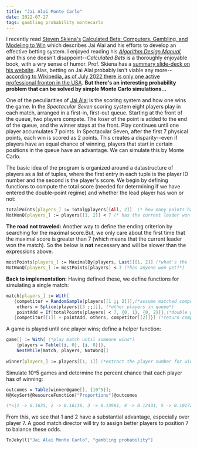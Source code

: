 ```yaml
---
title: "Jai Alai Monte Carlo"
date: 2022-07-27
tags: gambling probability montecarlo
---
```


I recently read [Steven Skiena's](https://amzn.to/3z5VWVF) [Calculated Bets: Computers, Gambling, and Modeling to Win](https://amzn.to/3z5VWVF) which describes Jai Alai and his efforts to develop an effective betting system.  I enjoyed reading his *[Algorithm Design Manual](https://amzn.to/3OG3WCA),* and this one doesn't disappoint--*Calculated Bets* is a thoroughly enjoyable book, with a wry sense of humor.  Prof. Skiena has a [summary slide-deck on his website](https://www3.cs.stonybrook.edu/~skiena/PREVIOUS-VERSION/talks/talk-jaialai.pdf).  Alas, betting on Jai Alai probably isn't viable any more--[according to Wikipedia, as of July 2022 there is only one active professional fronton in the USA](https://en.wikipedia.org/wiki/Jai_alai#List_of_active_United_States_jai-alai_frontons).  **But there's an interesting probability problem that can be solved by simple Monte Carlo simulations...**

One of the peculiarities of [Jai Alai](https://en.wikipedia.org/wiki/Jai_alai) is the scoring system and how one wins the game.  In the *Spectacular Seven* scoring system eight players play in each match, arranged in a first-in, first-out  queue.  Starting at the front of the queue, two players compete.  The loser of the point is added to the end of the queue, and the winner stays at the front.  Play continues until one player accumulates 7 points.  In Spectacular Seven, after the first 7 physical points, each win is scored as 2 points.  This creates a disparity--even if players have an equal chance of winning, players that start in certain positions in the queue have an advantage. We can simulate this by Monte Carlo.

The basic idea of the program is organized around a datastructure of players as a list of tuples, where the first entry in each tuple is the player ID number and the second is the player's score.  We begin by defining functions to compute the total score (needed for determining if we have entered the double-point regime) and whether the lead player has won or not:

```mathematica
totalPoints[players_] := Total@players[[All, 2]]  (* how many points have been scored? *)
NotWonQ[players_] := players[[1, 2]] < 7 (* has the current leader won yet? *)
```

**The road not traveled:** Another way to define the ending criterion by searching for the maximal score.But, we only care about the first time that the maximal score is greater than 7 (which means that the current leader won the match).  So the below is **not** necessary and will be slower than the expressions above.

```mathematica
mostPoints[players_] := MaximalBy[players, Last][[1, 2]] (*what's the leader's score?*)
NotWonQ[players_] := mostPoints[players] < 7 (*has anyone won yet?*)
```

**Back to implementation:** Having defined these, we define functions for simulating a single match:

```mathematica
match[players_] := With[
   {competitor = RandomSample[players[[1 ;; 2]]],(*assume matched competitors*)
    others = Splice[players[[3 ;;]]], (*other players in queue*)
    pointAdd = If[totalPoints[players] < 7, {0, 1}, {0, 2}]},(*double points after first round*)
   {competitor[[1]] + pointAdd, others, competitor[[2]]}] (*return competitors*)
```

A game is played until one player wins; define a helper function:

```mathematica
game[] := With[ (*play match until someone wins*)
    {players = Table[{i, 0}, {i, 8}]}, 
    NestWhile[match, players, NotWonQ]] 
 
winner[players_] := players[[1, 1]] (*extract the player number for winner*)
```

Simulate 10^5 games and determine the percent chance that each player has of winning:

```mathematica
outcomes = Table[winner@game[], {10^5}];
N@KeySort@ResourceFunction["Proportions"]@outcomes

(*<|1 -> 0.1635, 2 -> 0.16136, 3 -> 0.13961, 4 -> 0.12431, 5 -> 0.10172,6 -> 0.10324, 7 -> 0.08861, 8 -> 0.11765|>*)
```

From this, we see that 1 and 2 have a substantial advantage, especially over player 7.  A good match director will try to assign better players to position 7 to balance these odds. 

```mathematica
ToJekyll["Jai Alai Monte Carlo", "gambling probability"]
```
